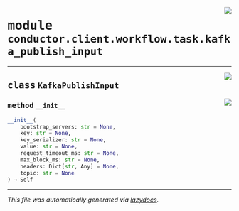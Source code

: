 <!-- markdownlint-disable -->

<a href="../src/conductor/client/workflow/task/kafka_publish_input.py#L0"><img align="right" style="float:right;" src="https://img.shields.io/badge/-source-cccccc?style=flat-square"></a>

# <kbd>module</kbd> `conductor.client.workflow.task.kafka_publish_input`






---

<a href="../src/conductor/client/workflow/task/kafka_publish_input.py#L6"><img align="right" style="float:right;" src="https://img.shields.io/badge/-source-cccccc?style=flat-square"></a>

## <kbd>class</kbd> `KafkaPublishInput`




<a href="../src/conductor/client/workflow/task/kafka_publish_input.py#L7"><img align="right" style="float:right;" src="https://img.shields.io/badge/-source-cccccc?style=flat-square"></a>

### <kbd>method</kbd> `__init__`

```python
__init__(
    bootstrap_servers: str = None,
    key: str = None,
    key_serializer: str = None,
    value: str = None,
    request_timeout_ms: str = None,
    max_block_ms: str = None,
    headers: Dict[str, Any] = None,
    topic: str = None
) → Self
```











---

_This file was automatically generated via [lazydocs](https://github.com/ml-tooling/lazydocs)._
